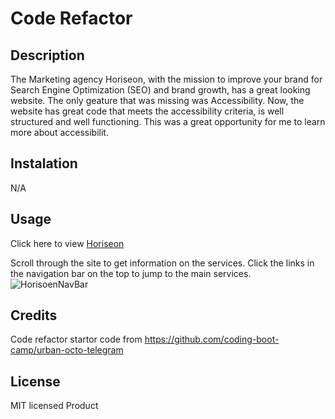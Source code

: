 # Code Refactor

## Description

The Marketing agency Horiseon, with the mission to improve your brand for Search Engine Optimization (SEO) and brand growth, has a great looking website.
The only geature that was missing was Accessibility. Now, the website has great code that meets the accessibility criteria, is well structured and well functioning.
This was a great opportunity for me to learn more about accessibilit.

## Instalation

N/A

## Usage

Click here to view [Horiseon]()

Scroll through the site to get information on the services.
Click the links in the navigation bar on the top to jump to the main services.
![HorisoenNavBar]()

## Credits

Code refactor startor code from https://github.com/coding-boot-camp/urban-octo-telegram

## License

MIT licensed Product
